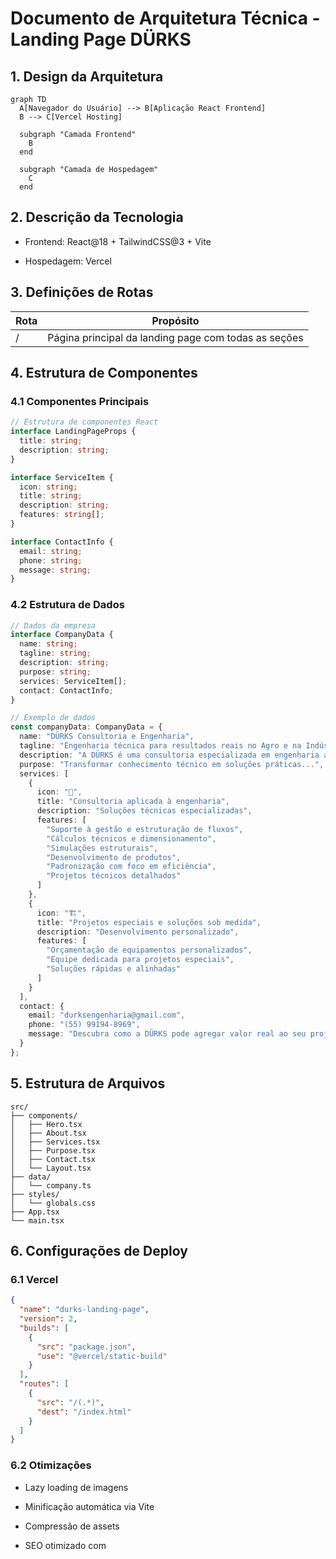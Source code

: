 # Documento de Arquitetura Técnica - Landing Page DÜRKS

## 1. Design da Arquitetura

```mermaid
graph TD
  A[Navegador do Usuário] --> B[Aplicação React Frontend]
  B --> C[Vercel Hosting]
  
  subgraph "Camada Frontend"
    B
  end
  
  subgraph "Camada de Hospedagem"
    C
  end
```

## 2. Descrição da Tecnologia

* Frontend: React\@18 + TailwindCSS\@3 + Vite

* Hospedagem: Vercel

## 3. Definições de Rotas

| Rota | Propósito                                            |
| ---- | ---------------------------------------------------- |
| /    | Página principal da landing page com todas as seções |

## 4. Estrutura de Componentes

### 4.1 Componentes Principais

```typescript
// Estrutura de componentes React
interface LandingPageProps {
  title: string;
  description: string;
}

interface ServiceItem {
  icon: string;
  title: string;
  description: string;
  features: string[];
}

interface ContactInfo {
  email: string;
  phone: string;
  message: string;
}
```

### 4.2 Estrutura de Dados

```typescript
// Dados da empresa
interface CompanyData {
  name: string;
  tagline: string;
  description: string;
  purpose: string;
  services: ServiceItem[];
  contact: ContactInfo;
}

// Exemplo de dados
const companyData: CompanyData = {
  name: "DÜRKS Consultoria e Engenharia",
  tagline: "Engenharia técnica para resultados reais no Agro e na Indústria",
  description: "A DÜRKS é uma consultoria especializada em engenharia aplicada...",
  purpose: "Transformar conhecimento técnico em soluções práticas...",
  services: [
    {
      icon: "🔧",
      title: "Consultoria aplicada à engenharia",
      description: "Soluções técnicas especializadas",
      features: [
        "Suporte à gestão e estruturação de fluxos",
        "Cálculos técnicos e dimensionamento",
        "Simulações estruturais",
        "Desenvolvimento de produtos",
        "Padronização com foco em eficiência",
        "Projetos técnicos detalhados"
      ]
    },
    {
      icon: "🏗",
      title: "Projetos especiais e soluções sob medida",
      description: "Desenvolvimento personalizado",
      features: [
        "Orçamentação de equipamentos personalizados",
        "Equipe dedicada para projetos especiais",
        "Soluções rápidas e alinhadas"
      ]
    }
  ],
  contact: {
    email: "durksengenharia@gmail.com",
    phone: "(55) 99194-8969",
    message: "Descubra como a DÜRKS pode agregar valor real ao seu projeto"
  }
};
```

## 5. Estrutura de Arquivos

```
src/
├── components/
│   ├── Hero.tsx
│   ├── About.tsx
│   ├── Services.tsx
│   ├── Purpose.tsx
│   ├── Contact.tsx
│   └── Layout.tsx
├── data/
│   └── company.ts
├── styles/
│   └── globals.css
├── App.tsx
└── main.tsx
```

## 6. Configurações de Deploy

### 6.1 Vercel

```json
{
  "name": "durks-landing-page",
  "version": 2,
  "builds": [
    {
      "src": "package.json",
      "use": "@vercel/static-build"
    }
  ],
  "routes": [
    {
      "src": "/(.*)",
      "dest": "/index.html"
    }
  ]
}
```

### 6.2 Otimizações

* Lazy loading de imagens

* Minificação automática via Vite

* Compressão de assets

* SEO otimizado com

